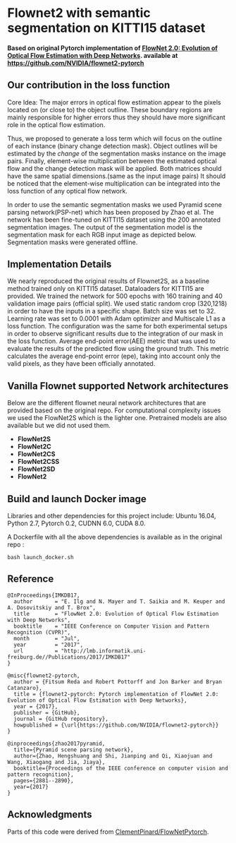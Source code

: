 # Flownet2 with semantic segmentation on KITTI15 dataset

#### Based on original Pytorch implementation of [FlowNet 2.0: Evolution of Optical Flow Estimation with Deep Networks](https://arxiv.org/abs/1612.01925). available at https://github.com/NVIDIA/flownet2-pytorch


## Our contribution in the loss function
Core Idea: The major errors in optical flow estimation appear to the pixels located on (or close to) the object outline. These boundary regions are mainly responsible for higher errors thus they should have
more significant role in the optical flow estimation.

Thus, we proposed to generate a loss term which will focus on the outline of each instance (binary change detection mask).
Object outlines will be estimated by the *change* of the segmentation masks instance on the image pairs.
Finally, element-wise multiplication between the estimated optical flow and the change detection mask will be applied. Both matrices should have the same spatial dimensions.(same as the input image pairs)
It should be noticed that the element-wise multiplication can be integrated into the loss function of any optical flow network.

In order to use the semantic segmentation masks we used Pyramid scene parsing network(PSP-net) which has been proposed by  Zhao et al.
The network has been fine-tuned on KITTI15 dataset using the 200 annotated segmentation images. The output of the segmentation model is the segmentation mask for each RGB input image as depicted below.
Segmentation masks were generated offline.

## Implementation Details
We nearly reproduced the original results of Flownet2S, as a baseline method trained only on KITTI15 dataset. Dataloaders for KITTI15 are provided.
We trained the network for 500 epochs with 160 training and 40 validation image pairs (official split).
We used static random crop (320,1218) in order to have the inputs in a specific shape.
Batch size was set to 32. Learning rate was set to 0.0001 with Adam optimizer and Multiscale L1 as a loss function.
The configuration was the same for both experimental setups in order to observe significant results due to the integration of our mask in the loss function.
Average end-point error(AEE) metric that was used to evaluate the results of the predicted flow using the  ground truth.
This metric calculates the average end-point error (epe), taking into account only the valid pixels, as they have been officially annotated.

## Vanilla Flownet supported Network architectures
Below are the different flownet neural network architectures that are provided based on the original repo. For computational complexity issues we used the FlowNet2S which is the lighter one. Pretrained models are also available but we did not used them.

 - **FlowNet2S**
 - **FlowNet2C**
 - **FlowNet2CS**
 - **FlowNet2CSS**
 - **FlowNet2SD**
 - **FlowNet2**

## Build and launch Docker image
Libraries and other dependencies for this project include: Ubuntu 16.04, Python 2.7, Pytorch 0.2, CUDNN 6.0, CUDA 8.0.

A Dockerfile with all the above dependencies is available as in the original repo : <br />

    bash launch_docker.sh

## Reference 
````
@InProceedings{IMKDB17,
  author       = "E. Ilg and N. Mayer and T. Saikia and M. Keuper and A. Dosovitskiy and T. Brox",
  title        = "FlowNet 2.0: Evolution of Optical Flow Estimation with Deep Networks",
  booktitle    = "IEEE Conference on Computer Vision and Pattern Recognition (CVPR)",
  month        = "Jul",
  year         = "2017",
  url          = "http://lmb.informatik.uni-freiburg.de//Publications/2017/IMKDB17"
}
````
```
@misc{flownet2-pytorch,
  author = {Fitsum Reda and Robert Pottorff and Jon Barker and Bryan Catanzaro},
  title = {flownet2-pytorch: Pytorch implementation of FlowNet 2.0: Evolution of Optical Flow Estimation with Deep Networks},
  year = {2017},
  publisher = {GitHub},
  journal = {GitHub repository},
  howpublished = {\url{https://github.com/NVIDIA/flownet2-pytorch}}
}
```
```
@inproceedings{zhao2017pyramid,
  title={Pyramid scene parsing network},
  author={Zhao, Hengshuang and Shi, Jianping and Qi, Xiaojuan and Wang, Xiaogang and Jia, Jiaya},
  booktitle={Proceedings of the IEEE conference on computer vision and pattern recognition},
  pages={2881--2890},
  year={2017}
}
```
## Acknowledgments
Parts of this code were derived from [ClementPinard/FlowNetPytorch](https://github.com/ClementPinard/FlowNetPytorch). 
